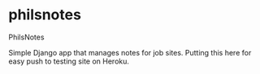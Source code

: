 # philsnotes
PhilsNotes

Simple Django app that manages notes for job sites.  Putting this here for easy push to testing site on Heroku.
